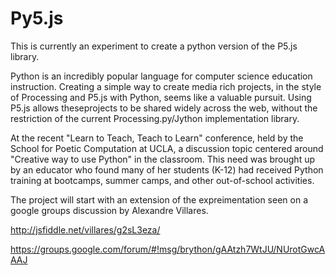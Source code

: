 # Py5.js
This is currently an experiment to create a python version of the P5.js library.

Python is an incredibly popular language for computer science education instruction. Creating a simple way to create media rich projects, in the style of Processing and P5.js with Python, seems like a valuable pursuit. Using P5.js allows theseprojects to be shared widely across the web, without the restriction of the current Processing.py/Jython implementation library.

At the recent "Learn to Teach, Teach to Learn" conference, held by the School for Poetic Computation at UCLA, a discussion topic centered around "Creative way to use Python" in the classroom. This need was brought up by an educator who found many of her students (K-12) had received Python training at bootcamps, summer camps, and other out-of-school activities.

The project will start with an extension of the expreimentation seen on a google groups discussion by Alexandre Villares. 

http://jsfiddle.net/villares/g2sL3eza/

https://groups.google.com/forum/#!msg/brython/gAAtzh7WtJU/NUrotGwcAAAJ
